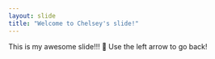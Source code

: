 ```yaml
---
layout: slide
title: "Welcome to Chelsey's slide!"
---
```

This is my awesome slide!!! :tada:
Use the left arrow to go back!
